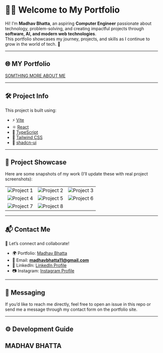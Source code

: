 # 👨‍💻 Welcome to My Portfolio

Hi! I’m **Madhav Bhatta**, an aspiring **Computer Engineer** passionate about technology, problem-solving, and creating impactful projects through **software, AI, and modern web technologies**.  
This portfolio showcases my journey, projects, and skills as I continue to grow in the world of tech. 🚀  

---

## 🌐 MY Portfolio

 [SOMTHING MORE ABOUT ME](https://madhavbhatta11-69.lovable.app/)

---

## 🛠️ Project Info

This project is built using:

- ⚡ [Vite](https://vitejs.dev/)  
- ⚛️ [React](https://react.dev/)  
- 📘 [TypeScript](https://www.typescriptlang.org/)  
- 🎨 [Tailwind CSS](https://tailwindcss.com/)  
- 🧩 [shadcn-ui](https://ui.shadcn.com/)  

---

## 📸 Project Showcase  

Here are some snapshots of my work (I’ll update these with real project screenshots):  

| | | |
|---|---|---|
| ![Project 1](IMG_20250502_114235-01.jpeg) | ![Project 2](IMAGE_LINK_2) | ![Project 3](IMAGE_LINK_3) |
| ![Project 4](IMAGE_LINK_4) | ![Project 5](IMAGE_LINK_5) | ![Project 6](IMAGE_LINK_6) |
| ![Project 7](IMAGE_LINK_7) | ![Project 8](IMAGE_LINK_8) |   |


---

## 📬 Contact Me  

💌 Let’s connect and collaborate!  

- 🌍 Portfolio: [Madhav Bhatta](https://madhavbhatta11-69.lovable.app/)  
- 📧 Email: **madhavbhatta11@gmail.com**  
- 💼 LinkedIn: [LinkedIn Profile](https://www.linkedin.com/madhavbhatta11@)   
- 📷 Instagram: [Instagram Profile](https://www.instagram.com/madhav__bhatta/)  

---

## 💬 Messaging  

If you’d like to reach me directly, feel free to open an issue in this repo or send me a message through my contact form on the portfolio site.  

---

## ⚙️ Development Guide 
## MADHAV BHATTA

